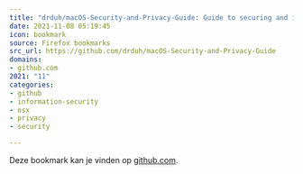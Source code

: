 ```yaml
---
title: "drduh/macOS-Security-and-Privacy-Guide: Guide to securing and improving privacy on macOS"
date: 2021-11-08 05:19:45
icon: bookmark
source: Firefox bookmarks
src_url: https://github.com/drduh/macOS-Security-and-Privacy-Guide
domains:
- github.com
2021: "11"
categories:
- github
- information-security
- osx
- privacy
- security

---
```

Deze bookmark kan je vinden op [github.com](https://github.com/drduh/macOS-Security-and-Privacy-Guide).
